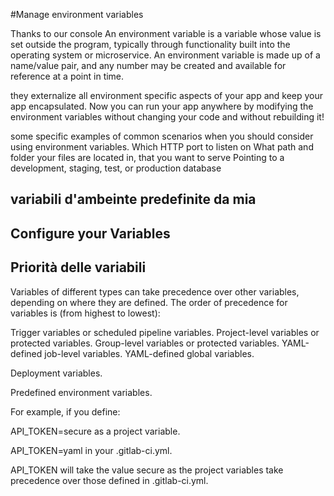 #Manage environment variables

Thanks to our console
An environment variable is a variable whose value
is set outside the program, typically through
functionality built into the operating system or microservice.
An environment variable is made up of a name/value pair, and any
number may be created and available for reference at a point in time.

they externalize all environment specific aspects of your app and keep your app encapsulated. Now you can run your app anywhere by modifying the environment variables
without changing your code and without rebuilding it!

some specific examples of common scenarios when you should consider using environment variables.
Which HTTP port to listen on
What path and folder your files are located in, that you want to serve
Pointing to a development, staging, test, or production database

## variabili d'ambeinte predefinite da mia

## Configure your Variables

## Priorità delle variabili

Variables of different types can take precedence over other
variables, depending on where they are defined.
The order of precedence for variables is (from highest to lowest):


Trigger variables or scheduled pipeline variables.
Project-level variables or protected variables.
Group-level variables or protected variables.
YAML-defined job-level variables.
YAML-defined global variables.

Deployment variables.

Predefined environment variables.

For example, if you define:


API_TOKEN=secure as a project variable.

API_TOKEN=yaml in your .gitlab-ci.yml.

API_TOKEN will take the value secure as the project
variables take precedence over those defined in .gitlab-ci.yml.
